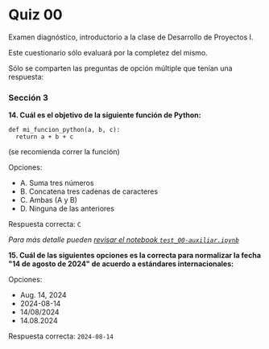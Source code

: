 # Quiz 00
Examen diagnóstico, introductorio a la clase de Desarrollo de Proyectos I.

Este cuestionario sólo evaluará por la completez del mismo.

Sólo se comparten las preguntas de opción múltiple que tenían una respuesta:

### Sección 3

**14. Cuál es el objetivo de la siguiente función de Python:**

```{python}
def mi_funcion_python(a, b, c):
  return a + b + c
```
(se recomienda correr la función)

Opciones:
- A. Suma tres números
- B. Concatena tres cadenas de caracteres
- C. Ambas (A y B)
- D. Ninguna de las anteriores

Respuesta correcta: `C`

_Para más detalle pueden [revisar el notebook `test_00-auxiliar.ipynb`](https://github.com/vcuspinera/UDG_MCD_Project_Dev_I/blob/main/actividades/src/test_00-auxiliar.ipynb)_

**15. Cuál de las siguientes opciones es la correcta para normalizar la fecha "14 de agosto de 2024" de acuerdo a estándares internacionales:**

Opciones:
- Aug. 14, 2024
- 2024-08-14
- 14/08/2024
- 14.08.2024

Respuesta correcta: `2024-08-14`

